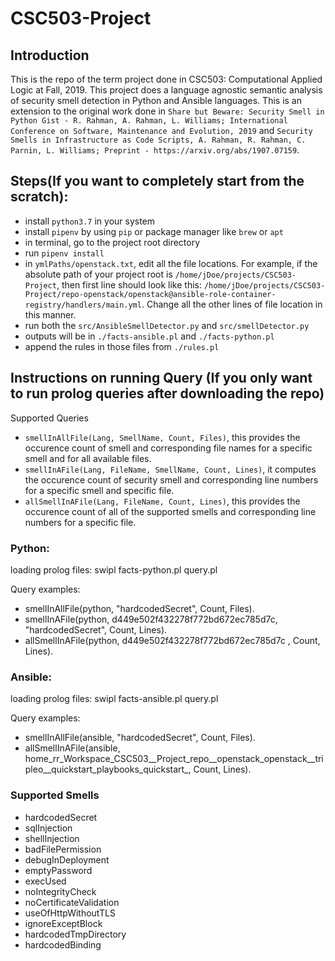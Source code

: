 # CSC503-Project

## Introduction
This is the repo of the term project done in CSC503: Computational Applied Logic at Fall, 2019. This project does a language agnostic semantic analysis of security smell detection in Python and Ansible languages. This is an extension to the original work done in ```Share but Beware: Security Smell in Python Gist - R. Rahman, A. Rahman, L. Williams; International Conference on Software, Maintenance and Evolution, 2019``` and ```Security Smells in Infrastructure as Code Scripts, A. Rahman, R. Rahman, C. Parnin, L. Williams; Preprint - https://arxiv.org/abs/1907.07159```. 

## Steps(If you want to completely start from the scratch):
- install ```python3.7``` in your system
- install ```pipenv``` by using ```pip``` or package manager like ```brew``` or ```apt```
- in terminal, go to the project root directory
- run ```pipenv install```
- in ```ymlPaths/openstack.txt```, edit all the file locations. For example, if the absolute path of your project root is ```/home/jDoe/projects/CSC503-Project```, then first line should look like this: ```/home/jDoe/projects/CSC503-Project/repo-openstack/openstack@ansible-role-container-registry/handlers/main.yml```. Change all the other lines of file location in this manner.
- run both the ```src/AnsibleSmellDetector.py``` and ```src/smellDetector.py```
- outputs will be in ```./facts-ansible.pl``` and ```./facts-python.pl```
- append the rules in those files from ```./rules.pl```


## Instructions on running Query (If you only want to run prolog queries after downloading the repo)
Supported Queries
- ```smellInAllFile(Lang, SmellName, Count, Files)```, this provides the occurence count of smell and corresponding file names for a specific smell and for all available files.
- ```smellInAFile(Lang, FileName, SmellName, Count, Lines)```, it computes the occurence count of security smell and corresponding line numbers for a specific smell and specific file.
- ```allSmellInAFile(Lang, FileName, Count, Lines)```, this provides the occurence count of all of the supported smells and corresponding line numbers for a specific file.


### Python:
loading prolog files: swipl facts-python.pl query.pl 

Query examples:
- smellInAllFile(python, "hardcodedSecret", Count, Files).
- smellInAFile(python, d449e502f432278f772bd672ec785d7c, "hardcodedSecret", Count, Lines).
- allSmellInAFile(python, d449e502f432278f772bd672ec785d7c , Count, Lines).

### Ansible: 
loading prolog files: swipl facts-ansible.pl query.pl

Query examples:
- smellInAllFile(ansible, "hardcodedSecret", Count, Files).
- allSmellInAFile(ansible, home_rr_Workspace_CSC503__Project_repo__openstack_openstack__tripleo__quickstart_playbooks_quickstart_, Count, Lines).


### Supported Smells

- hardcodedSecret
- sqlInjection
- shellInjection
- badFilePermission
- debugInDeployment
- emptyPassword
- execUsed
- noIntegrityCheck
- noCertificateValidation
- useOfHttpWithoutTLS
- ignoreExceptBlock
- hardcodedTmpDirectory
- hardcodedBinding
